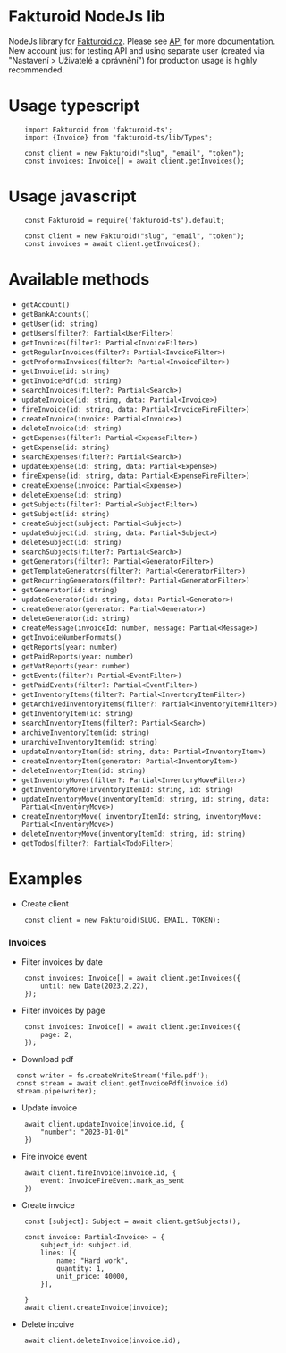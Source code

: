 # Fakturoid NodeJs lib

NodeJs library for [Fakturoid.cz](https://www.fakturoid.cz/). Please see [API](https://fakturoid.docs.apiary.io/) for more documentation.
New account just for testing API and using separate user (created via "Nastavení > Uživatelé a oprávnění") for production usage is highly recommended.

# Usage typescript
```
    import Fakturoid from 'fakturoid-ts';
    import {Invoice} from "fakturoid-ts/lib/Types";
    
    const client = new Fakturoid("slug", "email", "token");
    const invoices: Invoice[] = await client.getInvoices();
```

# Usage javascript
```
    const Fakturoid = require('fakturoid-ts').default;
    
    const client = new Fakturoid("slug", "email", "token");
    const invoices = await client.getInvoices();
```

# Available methods
- `getAccount()`
- `getBankAccounts()`
- `getUser(id: string)`
- `getUsers(filter?: Partial<UserFilter>)`
- `getInvoices(filter?: Partial<InvoiceFilter>)`
- `getRegularInvoices(filter?: Partial<InvoiceFilter>)`
- `getProformaInvoices(filter?: Partial<InvoiceFilter>)`
- `getInvoice(id: string)`
- `getInvoicePdf(id: string)`
- `searchInvoices(filter?: Partial<Search>)`
- `updateInvoice(id: string, data: Partial<Invoice>)`
- `fireInvoice(id: string, data: Partial<InvoiceFireFilter>)`
- `createInvoice(invoice: Partial<Invoice>)`
- `deleteInvoice(id: string)`
- `getExpenses(filter?: Partial<ExpenseFilter>)`
- `getExpense(id: string)`
- `searchExpenses(filter?: Partial<Search>)`
- `updateExpense(id: string, data: Partial<Expense>)`
- `fireExpense(id: string, data: Partial<ExpenseFireFilter>)`
- `createExpense(invoice: Partial<Expense>)`
- `deleteExpense(id: string)`
- `getSubjects(filter?: Partial<SubjectFilter>)`
- `getSubject(id: string)`
- `createSubject(subject: Partial<Subject>)`
- `updateSubject(id: string, data: Partial<Subject>)`
- `deleteSubject(id: string)`
- `searchSubjects(filter?: Partial<Search>)`
- `getGenerators(filter?: Partial<GeneratorFilter>)`
- `getTemplateGenerators(filter?: Partial<GeneratorFilter>)`
- `getRecurringGenerators(filter?: Partial<GeneratorFilter>)`
- `getGenerator(id: string)`
- `updateGenerator(id: string, data: Partial<Generator>)`
- `createGenerator(generator: Partial<Generator>)`
- `deleteGenerator(id: string)`
- `createMessage(invoiceId: number, message: Partial<Message>)`
- `getInvoiceNumberFormats()`
- `getReports(year: number)`
- `getPaidReports(year: number)`
- `getVatReports(year: number)`
- `getEvents(filter?: Partial<EventFilter>)`
- `getPaidEvents(filter?: Partial<EventFilter>)`
- `getInventoryItems(filter?: Partial<InventoryItemFilter>)`
- `getArchivedInventoryItems(filter?: Partial<InventoryItemFilter>)`
- `getInventoryItem(id: string)`
- `searchInventoryItems(filter?: Partial<Search>)`
- `archiveInventoryItem(id: string)`
- `unarchiveInventoryItem(id: string)`
- `updateInventoryItem(id: string, data: Partial<InventoryItem>)`
- `createInventoryItem(generator: Partial<InventoryItem>)`
- `deleteInventoryItem(id: string)`
- `getInventoryMoves(filter?: Partial<InventoryMoveFilter>)`
- `getInventoryMove(inventoryItemId: string, id: string)`
- `updateInventoryMove(inventoryItemId: string, id: string, data: Partial<InventoryMove>)`
- `createInventoryMove( inventoryItemId: string, inventoryMove: Partial<InventoryMove>)`
- `deleteInventoryMove(inventoryItemId: string, id: string)`
- `getTodos(filter?: Partial<TodoFilter>)`

# Examples

* Create client
```
    const client = new Fakturoid(SLUG, EMAIL, TOKEN);
```

### Invoices

* Filter invoices by date
```
    const invoices: Invoice[] = await client.getInvoices({
        until: new Date(2023,2,22),
    });
```

* Filter invoices by page
```
    const invoices: Invoice[] = await client.getInvoices({
        page: 2,
    });
```

* Download pdf
```
  const writer = fs.createWriteStream('file.pdf');
  const stream = await client.getInvoicePdf(invoice.id)
  stream.pipe(writer);
```

* Update invoice
```
    await client.updateInvoice(invoice.id, {
        "number": "2023-01-01"
    })
```

* Fire invoice event
```
    await client.fireInvoice(invoice.id, {
        event: InvoiceFireEvent.mark_as_sent
    })
```

* Create invoice
```
    const [subject]: Subject = await client.getSubjects();

    const invoice: Partial<Invoice> = {
        subject_id: subject.id,
        lines: [{
            name: "Hard work",
            quantity: 1,
            unit_price: 40000,
        }],

    }
    await client.createInvoice(invoice);
```

* Delete incoive
```
    await client.deleteInvoice(invoice.id);
```